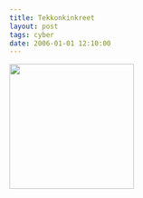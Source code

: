 ```yaml
---
title: Tekkonkinkreet
layout: post
tags: cyber
date: 2006-01-01 12:10:00
---
```

<img width="220" src="https://upload.wikimedia.org/wikipedia/en/thumb/f/f4/Tekkonkinkreet_cover.jpg/220px-Tekkonkinkreet_cover.jpg" />
